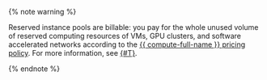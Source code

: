 {% note warning %}

Reserved instance pools are billable: you pay for the whole unused volume of reserved computing resources of VMs, GPU clusters, and software accelerated networks according to the [{{ compute-full-name }} pricing policy](../../compute/pricing.md). For more information, see [{#T}](../../compute/pricing.md#pool).

{% endnote %}